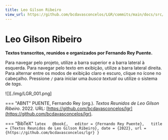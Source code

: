 ```yaml
---
title: Leo Gilson Ribeiro
view_url: https://github.com/bcdavasconcelos/LGR/commits/main/docs/src/Leo-Gilson-Ribeiro.md
---
```


# Leo Gilson Ribeiro

**Textos transcritos, reunidos e organizados por Fernando Rey Puente.**

Para navegar pelo projeto, utilize a barra superior e a barra lateral à esquerda. Para navegar pelo texto em exibição, utilize a barra lateral direita. Para alternar entre os modos de exibição claro e escuro, clique no ícone no cabeçalho. Pressione `/`   para iniciar uma *busca textual* ou utilize o sistema de *tags*.  

![][./img/LGR_001.png]

=== "ABNT"
    PUENTE, Fernando Rey (org.). _Textos Reunidos de Leo Gilson Ribeiro_. 2022. URL: [https://github.com/bcdavasconcelos/lgr](https://github.com/bcdavasconcelos/lgr).  

=== "BibTeX"
    ```latex  
    @book{,  
    editor = {Fernando Rey Puente},  
    title = {Textos Reunidos de Leo Gilson Ribeiro},
    date = {2022},
    url = {https://github.com/bcdavasconcelos/lgr}
    }
    ```
